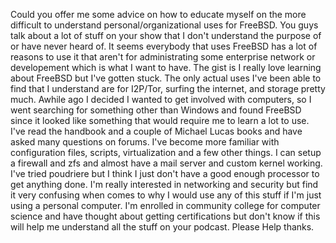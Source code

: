 
Could you offer me some advice on how to educate myself on the more difficult to understand personal/organizational uses for FreeBSD. You guys talk about a lot of stuff on your show that I don't understand the purpose of or have never heard of. It seems everybody that uses FreeBSD has a lot of reasons to use it that aren't for administrating some enterprise network or developement which is what I want to have. The gist is I really love learning about FreeBSD but I've gotten stuck. The only actual uses I've been able to find that I understand are for I2P/Tor, surfing the internet, and storage pretty much. Awhile ago I decided I wanted to get involved with computers, so I went searching for something other than Windows and found FreeBSD since it looked like something that would require me to learn a lot to use. I've read the handbook and a couple of Michael Lucas books and have asked many questions on forums. I've become more familiar with configuration files, scripts, virtualization and a few other things. I can setup a firewall and zfs and almost have a mail server and custom kernel working. I've tried poudriere but I think I just don't have a good enough processor to get anything done. I'm really interested in networking and security but find it very confusing when comes to why I would use any of this stuff if I'm just using a personal computer. I'm enrolled in community college for computer science and have thought about getting certifications but don't know if this will help me understand all the stuff on your podcast. Please Help thanks.
